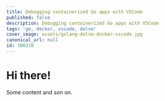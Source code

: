 ```yaml
---
title: Debugging containerized Go apps with VSCode
published: false
description: Debugging containerized Go apps with VSCode
tags: 'go, docker, vscode, delve'
cover_image: assets/golang-delve-docker-vscode.jpg
canonical_url: null
id: 300238
---
```


# Hi there!

Some content and son on.
